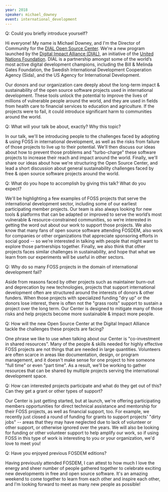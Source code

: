 ```yaml
---
year: 2018
speaker: michael_downey 
event: international_development
---
```


Q: Could you briefly introduce yourself?

Hi everyone! My name is Michael Downey, and I'm the Director of Community for the [DIAL Open Source Center](http://www.osc.dial.community/). We're a new program launched by the [Digital Impact Alliance (DIAL)](https://digitalimpactalliance.org/), an initiative of the [United Nations Foundation](http://unfoundation.org/). DIAL is a partnership amongst some of the world’s most active digital development champions, including the Bill & Melinda Gates Foundation, the Swedish International Development Cooperation Agency (Sida), and the US Agency for International Development.

Our donors and our organization care deeply about the long-term impact & sustainability of the open source software projects used in international development. These tools unlock the potential to improve the lives of millions of vulnerable people around the world, and they are used in fields from health care to financial services to education and agriculture. If the projects were to fail, it could introduce significant harm to communities around the world.

Q: What will your talk be about, exactly? Why this topic?

In our talk, we'll be introducing people to the challenges faced by adopting & using FOSS in international development, as well as the risks from failure of those projects to live up to their potential. We'll then discuss our ideas about how to prevent those problems and "turbo-charge" these software projects to increase their reach and impact around the world. Finally, we'll share our ideas about how we're structuring the Open Source Center, and lead a short discussion about general sustainability challenges faced by free & open source software projects around the world.

Q: What do you hope to accomplish by giving this talk? What do you expect?

We'll be highlighting a few examples of FOSS projects that serve the international development sector, including some of our earliest participating member projects. Our team is also always looking for new tools & platforms that can be adapted or improved to serve the world’s most vulnerable & resource-constrained communities, so we’re interested in getting the word out about our work to support those projects. We also know that many fans of open source software attending FOSDEM, also work for companies or other organizations that appreciate sponsoring efforts in social good -- so we’re interested in talking with people that might want to explore those partnerships together. Finally, we also think that other projects faces similar challenges in sustainability, and hope that what we learn from our experiments will be useful in other sectors.

Q: Why do so many FOSS projects in the domain of international development fail?

Aside from reasons faced by other projects such as maintainer burn-out and deprecation by new technologies, projects that support international development often are structured around the interests of donors & other funders. When those projects with specialized funding "dry up" or the donors lose interest, there is often not the "grass roots" support to sustain a project over the long term. Our Center is designed to mitigate many of those risks and help projects become more sustainable & impact more people.

Q: How will the new Open Source Center at the Digital Impact Alliance tackle the challenges these projects are facing?

One phrase we like to use when talking about our Center is "co-investment in shared resources". Many of the people & skills needed for highly effective FOSS projects are not things that are needed in large quantities. Volunteers are often scarce in areas like documentation, design, or program management, and it doesn't make sense for one project to hire someone "full time" or even "part time". As a result, we'll be working to gather resources that can be shared by multiple projects serving the international development space.

Q: How can interested projects participate and what do they get out of this? Can they get a grant or other types of support?

Our Center is just getting started, but at launch, we're offering participating members opportunities for direct technical assistance and mentorship for their FOSS projects, as well as financial support, too. For example, we recently just closed a round of funding for grants to support projects' "dirty jobs" -- areas that they may have neglected due to lack of volunteer or other support, or otherwise ignored over the years. We will also be looking for funding or other volunteer support to help amplify our work, so if using FOSS in this type of work is interesting to you or your organization, we'd love to meet you!

Q: Have you enjoyed previous FOSDEM editions?

Having previously attended FOSDEM, I can attest to how much I love the energy and sheer number of people gathered together to celebrate exciting new developments in free and open source software. It's an amazing weekend to come together to learn from each other and inspire each other, and I'm looking forward to meet as many new people as possible!
